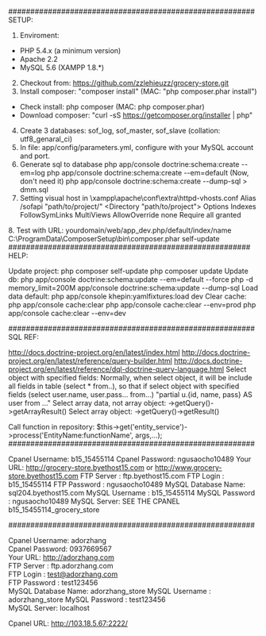########################################################
SETUP:

1. Enviroment:
- PHP 5.4.x (a minimum version)
- Apache 2.2 
- MySQL 5.6
(XAMPP 1.8.*)
2. Checkout from: https://github.com/zzlehieuzz/grocery-store.git
3. Install composer: "composer install" (MAC: "php composer.phar install")
- Check install: php composer (MAC: php composer.phar)
- Download composer: "curl -sS https://getcomposer.org/installer | php"
4. Create 3 databases: sof_log, sof_master, sof_slave (collation: utf8_genaral_ci)
5. In file: app/config/parameters.yml, configure with your MySQL account and port. 
6. Generate sql to database
php app/console doctrine:schema:create --em=log
php app/console doctrine:schema:create --em=default (Now, don't need it)
php app/console doctrine:schema:create --dump-sql > dmm.sql
7. Setting visual host in \xampp\apache\conf\extra\httpd-vhosts.conf
  Alias /sofapi "path/to/project/"
  <Directory "path/to/project">
    Options Indexes FollowSymLinks MultiViews
    AllowOverride none
    Require all granted
  </Directory>
8. Test with URL: yourdomain/web/app_dev.php/default/index/name
  C:\ProgramData\ComposerSetup\bin\composer.phar self-update
#######################################################
HELP:

  Update project:    php composer self-update
                     php composer update
  Update db:         php app/console doctrine:schema:update --em=default --force
                     php -d memory_limit=200M app/console doctrine:schema:update --dump-sql
  Load data default: php app/console khepin:yamlfixtures:load dev
  Clear cache:       php app/console cache:clear
                     php app/console cache:clear --env=prod
                     php app/console cache:clear --env=dev
         
########################################################
  SQL REF:
  
  http://docs.doctrine-project.org/en/latest/index.html
  http://docs.doctrine-project.org/en/latest/reference/query-builder.html
  http://docs.doctrine-project.org/en/latest/reference/dql-doctrine-query-language.html
  Select object with specified fields: Normally, when select object, it will be include all fields in table (select * from..),
  so that if select object with specified fields (select user.name, user.pass... from...)
      "partial u.{id, name, pass} AS user from ..."
  Select array data, not array object: ->getQuery()->getArrayResult()
  Select array object: ->getQuery()->getResult()
  
  Call function in repository:
  $this->get('entity_service')->process('EntityName:functionName', args,...);
########################################################

Cpanel Username:     b15_15455114
Cpanel Password:     ngusaocho10489
Your URL:            http://grocery-store.byethost15.com or http://www.grocery-store.byethost15.com
FTP Server :         ftp.byethost15.com
FTP Login :          b15_15455114
FTP Password :       ngusaocho10489
MySQL Database Name: sql204.byethost15.com
MySQL Username :     b15_15455114
MySQL Password :     ngusaocho10489
MySQL Server:        SEE THE CPANEL
b15_15455114_grocery_store

########################################################

Cpanel Username:    adorzhang    
Cpanel Password:    0937669567   
Your URL:  http://adorzhang.com               
FTP Server :   ftp.adorzhang.com       
FTP Login :     test@adorzhang.com        
FTP Password :  test123456        
MySQL Database Name: adorzhang_store
MySQL Username : adorzhang_store
MySQL Password : test123456       
MySQL Server: localhost          

Cpanel URL: http://103.18.5.67:2222/
